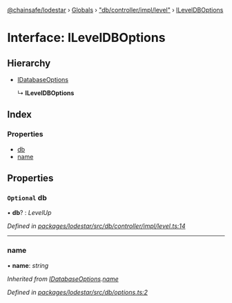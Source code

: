 [@chainsafe/lodestar](../README.md) › [Globals](../globals.md) › ["db/controller/impl/level"](../modules/_db_controller_impl_level_.md) › [ILevelDBOptions](_db_controller_impl_level_.ileveldboptions.md)

# Interface: ILevelDBOptions

## Hierarchy

* [IDatabaseOptions](_db_options_.idatabaseoptions.md)

  ↳ **ILevelDBOptions**

## Index

### Properties

* [db](_db_controller_impl_level_.ileveldboptions.md#optional-db)
* [name](_db_controller_impl_level_.ileveldboptions.md#name)

## Properties

### `Optional` db

• **db**? : *LevelUp*

*Defined in [packages/lodestar/src/db/controller/impl/level.ts:14](https://github.com/ChainSafe/lodestar/blob/b6353573c/packages/lodestar/src/db/controller/impl/level.ts#L14)*

___

###  name

• **name**: *string*

*Inherited from [IDatabaseOptions](_db_options_.idatabaseoptions.md).[name](_db_options_.idatabaseoptions.md#name)*

*Defined in [packages/lodestar/src/db/options.ts:2](https://github.com/ChainSafe/lodestar/blob/b6353573c/packages/lodestar/src/db/options.ts#L2)*
